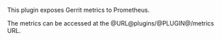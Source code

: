 This plugin exposes Gerrit metrics to Prometheus.

The metrics can be accessed at the @URL@plugins/@PLUGIN@/metrics URL.